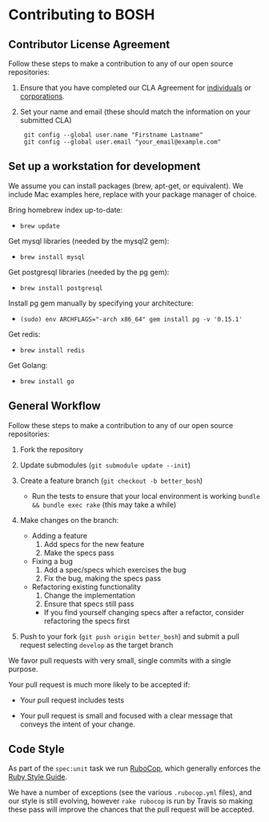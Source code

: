 # Contributing to BOSH

## Contributor License Agreement

Follow these steps to make a contribution to any of our open source repositories:

1. Ensure that you have completed our CLA Agreement for
   [individuals](http://www.cloudfoundry.org/individualcontribution.pdf) or
   [corporations](http://www.cloudfoundry.org/corpcontribution.pdf).

1. Set your name and email (these should match the information on your submitted CLA)

        git config --global user.name "Firstname Lastname"
        git config --global user.email "your_email@example.com"
       
## Set up a workstation for development
We assume you can install packages (brew, apt-get, or equivalent). We include Mac examples here, replace with your package manager of choice.

Bring homebrew index up-to-date:
* `brew update`

Get mysql libraries (needed by the mysql2 gem):
* `brew install mysql`

Get postgresql libraries (needed by the pg gem):
* `brew install postgresql`

Install pg gem manually by specifying your architecture:
* `(sudo) env ARCHFLAGS="-arch x86_64" gem install pg -v '0.15.1'`
 
Get redis:
* `brew install redis`

Get Golang:
* `brew install go`

## General Workflow

Follow these steps to make a contribution to any of our open source repositories:

1. Fork the repository
1. Update submodules (`git submodule update --init`)
1. Create a feature branch (`git checkout -b better_bosh`)
    * Run the tests to ensure that your local environment is
  	  working `bundle && bundle exec rake` (this may take a while)
1. Make changes on the branch:
    * Adding a feature
      1. Add specs for the new feature
      1. Make the specs pass
    * Fixing a bug
      1. Add a spec/specs which exercises the bug
      1. Fix the bug, making the specs pass
    * Refactoring existing functionality
      1. Change the implementation
      1. Ensure that specs still pass
        * If you find yourself changing specs after a refactor, consider
          refactoring the specs first

1. Push to your fork (`git push origin better_bosh`) and submit a pull request selecting `develop` as the target branch

We favor pull requests with very small, single commits with a single purpose.

Your pull request is much more likely to be accepted if:

* Your pull request includes tests

* Your pull request is small and focused with a clear message that conveys the intent of your change.

## Code Style

As part of the `spec:unit` task we run [RuboCop](http://batsov.com/rubocop/),
which generally enforces the [Ruby Style Guide](https://github.com/bbatsov/ruby-style-guide).

We have a number of exceptions (see the various `.rubocop.yml` files),
and our style is still evolving, however `rake rubocop` is run by Travis
so making these pass will improve the chances that the pull request will
be accepted.
